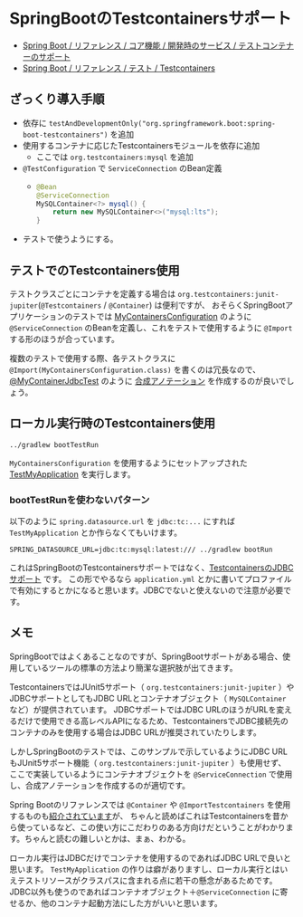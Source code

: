 # SpringBootのTestcontainersサポート

- [Spring Boot / リファレンス / コア機能 / 開発時のサービス / テストコンテナーのサポート](https://spring.pleiades.io/spring-boot/reference/features/dev-services.html#features.dev-services.testcontainers)
- [Spring Boot / リファレンス / テスト / Testcontainers](https://spring.pleiades.io/spring-boot/reference/testing/testcontainers.html)

## ざっくり導入手順

- 依存に `testAndDevelopmentOnly("org.springframework.boot:spring-boot-testcontainers")` を追加
- 使用するコンテナに応じたTestcontainersモジュールを依存に追加
    - ここでは `org.testcontainers:mysql` を追加
- `@TestConfiguration` で `ServiceConnection` のBean定義
  - ```java
    @Bean
    @ServiceConnection
    MySQLContainer<?> mysql() {
        return new MySQLContainer<>("mysql:lts");
    }
    ```
- テストで使うようにする。

## テストでのTestcontainers使用

テストクラスごとにコンテナを定義する場合は `org.testcontainers:junit-jupiter`(`@Testcontainers` / `@Container`) は便利ですが、
おそらくSpringBootアプリケーションのテストでは [MyContainersConfiguration](./src/test/java/dev/irof/app/MyContainersConfiguration.java) のように
`@ServiceConnection` のBeanを定義し、これをテストで使用するように `@Import` する形のほうが合っています。

複数のテストで使用する際、各テストクラスに `@Import(MyContainersConfiguration.class)` を書くのは冗長なので、
[@MyContainerJdbcTest](./src/test/java/dev/irof/app/MyContainerJdbcTest.java) のように
[合成アノテーション](https://spring.pleiades.io/spring-framework/reference/core/beans/classpath-scanning.html#beans-meta-annotations) を作成するのが良いでしょう。

## ローカル実行時のTestcontainers使用

```shell
../gradlew bootTestRun
```

`MyContainersConfiguration` を使用するようにセットアップされた [TestMyApplication](./src/test/java/dev/irof/app/TestMyApplication.java) を実行します。


### bootTestRunを使わないパターン

以下のように `spring.datasource.url` を `jdbc:tc:...` にすれば `TestMyApplication` とか作らなくてもいけます。

```shell
SPRING_DATASOURCE_URL=jdbc:tc:mysql:latest:/// ../gradlew bootRun
```

これはSpringBootのTestcontainersサポートではなく、[TestcontainersのJDBCサポート](https://java.testcontainers.org/modules/databases/jdbc/) です。
この形でやるなら `application.yml` とかに書いてプロファイルで有効にするとかになると思います。JDBCでないと使えないので注意が必要です。

## メモ

SpringBootではよくあることなのですが、SpringBootサポートがある場合、使用しているツールの標準の方法より簡潔な選択肢が出てきます。

TestcontainersではJUnit5サポート（ `org.testcontainers:junit-jupiter` ）やJDBCサポートとしてもJDBC URLとコンテナオブジェクト（ `MySQLContainer` など）が提供されています。
JDBCサポートではJDBC URLのほうがURLを変えるだけで使用できる高レベルAPIになるため、TestcontainersでJDBC接続先のコンテナのみを使用する場合はJDBC URLが推奨されていたりします。

しかしSpringBootのテストでは、このサンプルで示しているようにJDBC URLもJUnit5サポート機能（ `org.testcontainers:junit-jupiter` ）も使用せず、
ここで実装しているようにコンテナオブジェクトを `@ServiceConnection` で使用し、合成アノテーションを作成するのが適切です。

Spring Bootのリファレンスでは `@Container` や `@ImportTestcontainers` を使用するものも[紹介されています](https://spring.pleiades.io/spring-boot/reference/features/dev-services.html#features.dev-services.testcontainers.at-development-time.importing-container-declarations)が、
ちゃんと読めばこれはTestcontainersを昔から使っているなど、この使い方にこだわりのある方向けだということがわかります。ちゃんと読むの難しいとかは、まぁ、わかる。

ローカル実行はJDBCだけでコンテナを使用するのであればJDBC URLで良いと思います。
`TestMyApplication` の作りは癖がありますし、ローカル実行とはいえテストリソースがクラスパスに含まれる点に若干の懸念があるためです。
JDBC以外も使うのであればコンテナオブジェクト＋`@ServiceConnection` に寄せるか、他のコンテナ起動方法にした方がいいと思います。

